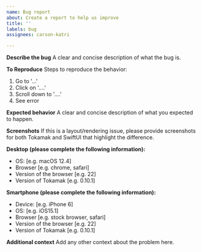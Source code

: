 ```yaml
---
name: Bug report
about: Create a report to help us improve
title: ''
labels: bug
assignees: carson-katri

---
```


<!-- Replace the placeholders below with details that help us to reproduce the bug. -->

**Describe the bug**
A clear and concise description of what the bug is.

**To Reproduce**
Steps to reproduce the behavior:
1. Go to '...'
2. Click on '....'
3. Scroll down to '....'
4. See error

<!-- If this is a layout/rendering issue, please provide a self-contained code snippet that reproduces it. -->

**Expected behavior**
A clear and concise description of what you expected to happen.

**Screenshots**
If this is a layout/rendering issue, please provide screenshots for both Tokamak and SwiftUI that highlight the difference.

**Desktop (please complete the following information):**
 - OS: [e.g. macOS 12.4]
 - Browser [e.g. chrome, safari]
 - Version of the browser [e.g. 22]
 - Version of Tokamak [e.g. 0.10.1]

**Smartphone (please complete the following information):**
 - Device: [e.g. iPhone 6]
 - OS: [e.g. iOS15.1]
 - Browser [e.g. stock browser, safari]
 - Version of the browser [e.g. 22]
 - Version of Tokamak [e.g. 0.10.1]

**Additional context**
Add any other context about the problem here.

